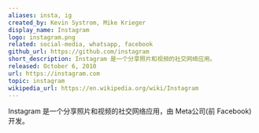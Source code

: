 ```yaml
---
aliases: insta, ig
created_by: Kevin Systrom, Mike Krieger
display_name: Instagram
logo: instagram.png
related: social-media, whatsapp, facebook
github_url: https://github.com/instagram
short_description: Instagram 是一个分享照片和视频的社交网络应用。
released: October 6, 2010
url: https://instagram.com
topic: instagram
wikipedia_url: https://en.wikipedia.org/wiki/Instagram
---
```

Instagram 是一个分享照片和视频的社交网络应用，由 Meta公司(前 Facebook) 开发。